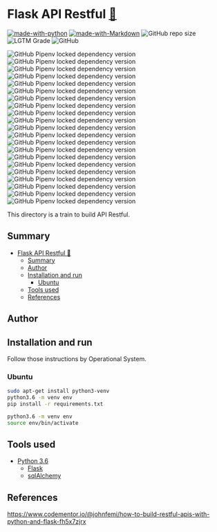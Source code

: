 # Flask API Restful [:link:](https://github.com/ruanpato/flaskRestfulAPI) #

[![made-with-python](https://img.shields.io/badge/made%20with-python-blue.svg?style=flat-square)](https://www.python.org/)
[![made-with-Markdown](https://img.shields.io/badge/Made%20with-Markdown-1f425f.svg?color=yellow&style=flat-square)](http://commonmark.org)
![GitHub repo size](https://img.shields.io/github/repo-size/ruanpato/flaskRestfulAPI?color=blue&style=flat-square)
![LGTM Grade](https://img.shields.io/lgtm/grade/python/github/ruanpato/flaskRestfulAPI?color=yellow&style=flat-square)
![GitHub](https://img.shields.io/github/license/ruanpato/flaskRestfulAPI?color=blue&style=flat-square)  

![GitHub Pipenv locked dependency version](https://img.shields.io/github/pipenv/locked/dependency-version/ruanpato/flaskRestfulAPI/alembic?color=yellowgreen&style=flat-square)
![GitHub Pipenv locked dependency version](https://img.shields.io/github/pipenv/locked/dependency-version/ruanpato/flaskRestfulAPI/aniso8601?color=yellowgreen&style=flat-square)
![GitHub Pipenv locked dependency version](https://img.shields.io/github/pipenv/locked/dependency-version/ruanpato/flaskRestfulAPI/click?color=yellowgreen&style=flat-square)
![GitHub Pipenv locked dependency version](https://img.shields.io/github/pipenv/locked/dependency-version/ruanpato/flaskRestfulAPI/flask?color=yellowgreen&style=flat-square)
![GitHub Pipenv locked dependency version](https://img.shields.io/github/pipenv/locked/dependency-version/ruanpato/flaskRestfulAPI/flask-marshmallow?color=yellowgreen&style=flat-square)
![GitHub Pipenv locked dependency version](https://img.shields.io/github/pipenv/locked/dependency-version/ruanpato/flaskRestfulAPI/flask-migrate?color=yellowgreen&style=flat-square)
![GitHub Pipenv locked dependency version](https://img.shields.io/github/pipenv/locked/dependency-version/ruanpato/flaskRestfulAPI/flask-restful?color=yellowgreen&style=flat-square)
![GitHub Pipenv locked dependency version](https://img.shields.io/github/pipenv/locked/dependency-version/ruanpato/flaskRestfulAPI/flask-script?color=yellowgreen&style=flat-square)
![GitHub Pipenv locked dependency version](https://img.shields.io/github/pipenv/locked/dependency-version/ruanpato/flaskRestfulAPI/flask-sqlalchemy?color=yellowgreen&style=flat-square)
![GitHub Pipenv locked dependency version](https://img.shields.io/github/pipenv/locked/dependency-version/ruanpato/flaskRestfulAPI/itsdangerous?color=yellowgreen&style=flat-square)
![GitHub Pipenv locked dependency version](https://img.shields.io/github/pipenv/locked/dependency-version/ruanpato/flaskRestfulAPI/mako?color=yellowgreen&style=flat-square)
![GitHub Pipenv locked dependency version](https://img.shields.io/github/pipenv/locked/dependency-version/ruanpato/flaskRestfulAPI/markupsafe?color=yellowgreen&style=flat-square)
![GitHub Pipenv locked dependency version](https://img.shields.io/github/pipenv/locked/dependency-version/ruanpato/flaskRestfulAPI/marshmallow?color=yellowgreen&style=flat-square)
![GitHub Pipenv locked dependency version](https://img.shields.io/github/pipenv/locked/dependency-version/ruanpato/flaskRestfulAPI/marshmallow-sqlalchemy?color=yellowgreen&style=flat-square)
![GitHub Pipenv locked dependency version](https://img.shields.io/github/pipenv/locked/dependency-version/ruanpato/flaskRestfulAPI/psycopg2?color=yellowgreen&style=flat-square)
![GitHub Pipenv locked dependency version](https://img.shields.io/github/pipenv/locked/dependency-version/ruanpato/flaskRestfulAPI/python-dateutil?color=yellowgreen&style=flat-square)
![GitHub Pipenv locked dependency version](https://img.shields.io/github/pipenv/locked/dependency-version/ruanpato/flaskRestfulAPI/python-editor?color=yellowgreen&style=flat-square)
![GitHub Pipenv locked dependency version](https://img.shields.io/github/pipenv/locked/dependency-version/ruanpato/flaskRestfulAPI/pytz?color=yellowgreen&style=flat-square)
![GitHub Pipenv locked dependency version](https://img.shields.io/github/pipenv/locked/dependency-version/ruanpato/flaskRestfulAPI/six?color=yellowgreen&style=flat-square)
![GitHub Pipenv locked dependency version](https://img.shields.io/github/pipenv/locked/dependency-version/ruanpato/flaskRestfulAPI/sqlalchemy?color=yellowgreen&style=flat-square)
![GitHub Pipenv locked dependency version](https://img.shields.io/github/pipenv/locked/dependency-version/ruanpato/flaskRestfulAPI/werkzeug?color=yellowgreen&style=flat-square)

This directory is a train to build API Restful.

## Summary ##

- [Flask API Restful :link:](#flask-api-restful-link)
  - [Summary](#summary)
  - [Author](#author)
  - [Installation and run](#installation-and-run)
    - [Ubuntu](#ubuntu)
  - [Tools used](#tools-used)
  - [References](#references)

## Author ##

## Installation and run ##

Follow those instructions by Operational System.

### Ubuntu ###

```bash
sudo apt-get install python3-venv
python3.6 -m venv env
pip install -r requirements.txt
```

```bash
python3.6 -m venv env
source env/bin/activate
```

## Tools used ##

- [Python 3.6](https://www.python.org/)
  - [Flask](https://www.palletsprojects.com/p/flask/)
  - [sqlAlchemy](https://www.sqlalchemy.org/)

## References ##

<https://www.codementor.io/@johnfemi/how-to-build-restful-apis-with-python-and-flask-fh5x7zjrx>
